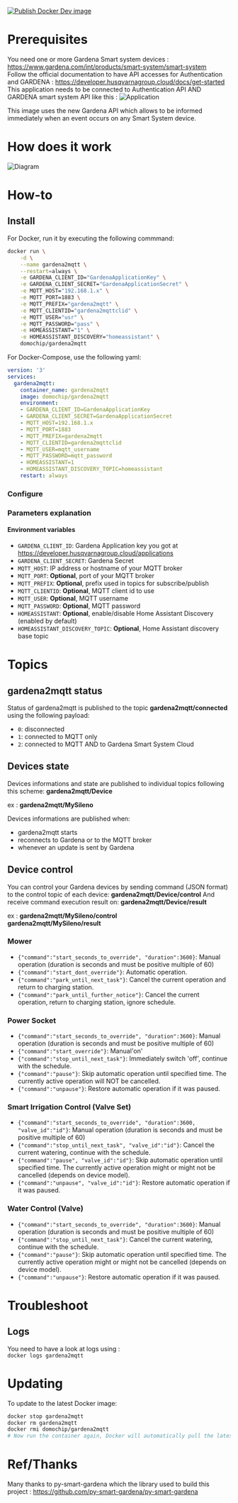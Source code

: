 [![Publish Docker Dev image](https://github.com/Domochip/gardena2mqtt/actions/workflows/docker-publish-release.yml/badge.svg)](actions/workflows/docker-publish-release.yml)
# Prerequisites

You need one or more Gardena Smart system devices : https://www.gardena.com/int/products/smart-system/smart-system  
Follow the official documentation to have API accesses for Authentication and GARDENA : https://developer.husqvarnagroup.cloud/docs/get-started  
This application needs to be connected to Authentication API AND GARDENA smart system API like this : 
![Application](application.png)  


This image uses the new Gardena API which allows to be informed immediately when an event occurs on any Smart System device.

# How does it work

![Diagram](gardena2mqtt.svg)

# How-to
## Install
For Docker, run it by executing the following commmand:

```bash
docker run \
    -d \
    --name gardena2mqtt \
    --restart=always \
    -e GARDENA_CLIENT_ID="GardenaApplicationKey" \
    -e GARDENA_CLIENT_SECRET="GardenaApplicationSecret" \
    -e MQTT_HOST="192.168.1.x" \
    -e MQTT_PORT=1883 \
    -e MQTT_PREFIX="gardena2mqtt" \
    -e MQTT_CLIENTID="gardena2mqttclid" \
    -e MQTT_USER="usr" \
    -e MQTT_PASSWORD="pass" \
    -e HOMEASSISTANT="1" \
    -e HOMEASSISTANT_DISCOVERY="homeassistant" \
    domochip/gardena2mqtt
```
For Docker-Compose, use the following yaml:

```yaml
version: '3'
services:
  gardena2mqtt:
    container_name: gardena2mqtt
    image: domochip/gardena2mqtt
    environment:
    - GARDENA_CLIENT_ID=GardenaApplicationKey
    - GARDENA_CLIENT_SECRET=GardenaApplicationSecret
    - MQTT_HOST=192.168.1.x
    - MQTT_PORT=1883
    - MQTT_PREFIX=gardena2mqtt
    - MQTT_CLIENTID=gardena2mqttclid
    - MQTT_USER=mqtt_username
    - MQTT_PASSWORD=mqtt_password
    - HOMEASSISTANT=1
    - HOMEASSISTANT_DISCOVERY_TOPIC=homeassistant
    restart: always
```

### Configure

### Parameters explanation

#### Environment variables
* `GARDENA_CLIENT_ID`: Gardena Application key you got at https://developer.husqvarnagroup.cloud/applications
* `GARDENA_CLIENT_SECRET`: Gardena Secret
* `MQTT_HOST`: IP address or hostname of your MQTT broker
* `MQTT_PORT`: **Optional**, port of your MQTT broker
* `MQTT_PREFIX`: **Optional**, prefix used in topics for subscribe/publish
* `MQTT_CLIENTID`: **Optional**, MQTT client id to use
* `MQTT_USER`: **Optional**, MQTT username
* `MQTT_PASSWORD`: **Optional**, MQTT password
* `HOMEASSISTANT`: **Optional**, enable/disable Home Assistant Discovery (enabled by default)
* `HOMEASSISTANT_DISCOVERY_TOPIC`: **Optional**, Home Assistant discovery base topic

# Topics
## gardena2mqtt status

Status of gardena2mqtt is published to the topic **gardena2mqtt/connected** using the following payload: 
 - `0`: disconnected
 - `1`: connected to MQTT only
 - `2`: connected to MQTT AND to Gardena Smart System Cloud

## Devices state

Devices informations and state are published to individual topics following this scheme: 
**gardena2mqtt/Device**

ex : **gardena2mqtt/MySileno**

Devices informations are published when:
 - gardena2mqtt starts
 - reconnects to Gardena or to the MQTT broker
 - whenever an update is sent by Gardena

## Device control

You can control your Gardena devices by sending command (JSON format) to the control topic of each device: 
**gardena2mqtt/Device/control**
And receive command execution result on: 
**gardena2mqtt/Device/result**

ex : 
**gardena2mqtt/MySileno/control**  
**gardena2mqtt/MySileno/result**

### Mower

 - `{"command":"start_seconds_to_override", "duration":3600}`: Manual operation (duration is seconds and must be positive multiple of 60)
 - `{"command":"start_dont_override"}`: Automatic operation.
 - `{"command":"park_until_next_task"}`: Cancel the current operation and return to charging station.
 - `{"command":"park_until_further_notice"}`: Cancel the current operation, return to charging station, ignore schedule.

### Power Socket

 - `{"command":"start_seconds_to_override", "duration":3600}`: Manual operation (duration is seconds and must be positive multiple of 60)
 - `{"command":"start_override"}`: Manual'on'
 - `{"command":"stop_until_next_task"}`: Immediately switch 'off', continue with the schedule.
 - `{"command":"pause"}`: Skip automatic operation until specified time. The currently active operation will NOT be cancelled.
 - `{"command":"unpause"}`: Restore automatic operation if it was paused.

### Smart Irrigation Control (Valve Set)

 - `{"command":"start_seconds_to_override", "duration":3600, "valve_id":"id"}`: Manual operation (duration is seconds and must be positive multiple of 60)
 - `{"command":"stop_until_next_task", "valve_id":"id"}`: Cancel the current watering, continue with the schedule.
 - `{"command":"pause", "valve_id":"id"}`: Skip automatic operation until specified time. The currently active operation might or might not be cancelled (depends on device model).
 - `{"command":"unpause", "valve_id":"id"}`: Restore automatic operation if it was paused.

### Water Control (Valve)

 - `{"command":"start_seconds_to_override", "duration":3600}`: Manual operation (duration is seconds and must be positive multiple of 60)
 - `{"command":"stop_until_next_task"}`: Cancel the current watering, continue with the schedule.
 - `{"command":"pause"}`: Skip automatic operation until specified time. The currently active operation might or might not be cancelled (depends on device model).
 - `{"command":"unpause"}`: Restore automatic operation if it was paused.

# Troubleshoot
## Logs
You need to have a look at logs using :  
`docker logs gardena2mqtt`

# Updating
To update to the latest Docker image:
```bash
docker stop gardena2mqtt
docker rm gardena2mqtt
docker rmi domochip/gardena2mqtt
# Now run the container again, Docker will automatically pull the latest image.
```
# Ref/Thanks

Many thanks to py-smart-gardena which the library used to build this project : 
https://github.com/py-smart-gardena/py-smart-gardena
